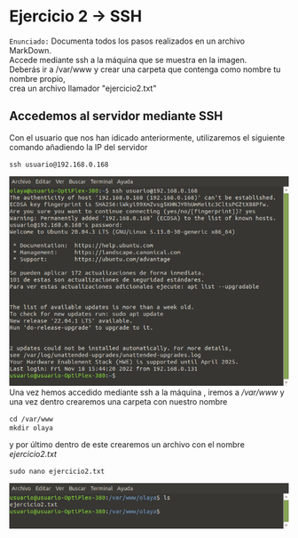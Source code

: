 # Ejercicio 2 -> SSH
`Enunciado:` Documenta todos los pasos realizados en un archivo MarkDown.  
Accede mediante ssh a la máquina que se muestra en la imagen.  
Deberás ir a /var/www y crear una carpeta que contenga como nombre tu nombre propio,  
crea un archivo llamador "ejercicio2.txt"
## Accedemos al servidor mediante SSH
Con el usuario que nos han idicado anteriormente, utilizaremos el siguiente comando añadiendo la IP del servidor
```
ssh usuario@192.168.0.168
```
![Acceso](https://github.com/odembiliov/Examen1triDAW/blob/main/accesossh.png)  
Una vez hemos accedido mediante ssh a la máquina , iremos a */var/www* y una vez dentro crearemos una carpeta con nuestro nombre
```
cd /var/www
mkdir olaya
```
y por último dentro de este crearemos un archivo con el nombre *ejercicio2.txt*
```
sudo nano ejercicio2.txt
```
![Archivo](https://github.com/odembiliov/Examen1triDAW/blob/main/ejercicio2.png)
